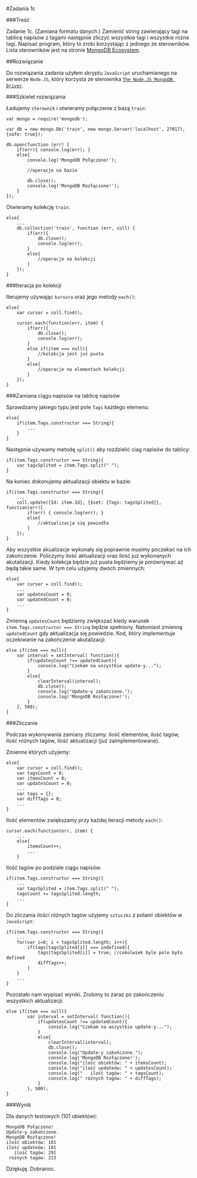 #Zadania 1c

###Treść

Zadanie 1c. (Zamiana formatu danych.) Zamienić string zawierający tagi na tablicę napisów z tagami następnie zliczyć wszystkie tagi i wszystkie różne tagi. Napisać program, który to zrobi korzystając z jednego ze sterowników. Lista sterowników jest na stronie [MongoDB Ecosystem](http://docs.mongodb.org/ecosystem/).

##Rozwiązanie

Do rozwiązania zadania użyłem skryptu `JavaScript` uruchamianego na serwerze `Node.JS`, który korzysta ze sterownika [`The Node.JS MongoDB Driver`](http://mongodb.github.io/node-mongodb-native/).

###Szkielet rozwiązania

Ładujemy `sterownik` i otwieramy połączenie z bazą `train`: 

	var mongo = require('mongodb');

	var db = new mongo.Db('train', new mongo.Server('localhost', 27017), {safe: true});

	db.open(function (err) {
		if(err){ console.log(err); }
		else{
			console.log('MongoDB Połączono!');

			//operacje na bazie

			db.close();
			console.log('MongoDB Rozłączone!');
		}
	});

Otwieramy kolekcję `train`:

	else{
		...
		db.collection('train', function (err, coll) {
			if(err){
				db.close();
				console.log(err); 
			}
			else{
				//operacje na kolekcji
			}
		});
	}

###Iteracja po kolekcji

Iterujemy używając `kursora` oraz jego metody `each()`:

	else{
		var cursor = coll.find();

		cursor.each(function(err, item) {
			if(err){
				db.close();
				console.log(err); 
			}
			else if(item === null){
				//kolekcja jest już pusta
			}
			else{
				//operacje na elementach kolekcji
			}
		});
	}

###Zamiana ciągu napisów na tablicę napisów

Sprawdzamy jakiego typu jest pole `Tags` każdego elemenu:

	else{
		if(item.Tags.constructor === String){ 
			...
		}
	}

Następnie używamy metodę `split()` aby rozdzielić ciag napisów do tablicy:

	if(item.Tags.constructor === String){
		var tagsSplited = item.Tags.split(" ");
	}

Na koniec dokonujemy aktualizacji obiektu w bazie:

	if(item.Tags.constructor === String){
		...
		coll.update({Id: item.Id}, {$set: {Tags: tagsSplited}}, function(err){
			if(err) { console.log(err); }
			else{
				//aktualizacja się powiodła
			}
		});
	}

Aby wszystkie akualizacje wykonały się poprawnie musimy poczekać na ich zakończenie. Policzymy ilość aktualizacji oraz ilość już wykonanych akutalizacji. Kiedy kolekcja będzie już pusta będziemy je porównywać aż będą takie same. W tym celu użyjemy dwóch zmiennych:

	else{
		var cursor = coll.find();
		...
		var updatesCount = 0;
		var updatedCount = 0;
		...
	} 

Zmienną `updatesCount` będziemy zwiększać kiedy warunek `item.Tags.constructor === String` będzie spełniony. Natomiast zmienną `updatedCount` gdy aktualizacja się powiedzie. Kod, który implementuje oczekiwanie na zakończenie akutalizacji:

	else if(item === null){
		var interval = setInterval( function(){
			if(updatesCount !== updatedCount){
				console.log("Czekam na wszystkie update-y...");
			}
			else{
				clearInterval(interval);
				db.close();
				console.log("Update-y zakończone.");
				console.log('MongoDB Rozłączone!');
			}
		}, 500);
	}

###Zliczanie

Podczas wykonywania zamiany zliczamy: ilość elementów, ilość tagów, ilość różnych tagów, ilość aktualizacji (już zaimplementowane).

Zmienne których użyjemy:

	else{
		var cursor = coll.find();
		var tagsCount = 0;
		var itemsCount = 0;
		var updatesCount = 0;
		...
		var tags = {};
		var diffTags = 0;
		...
	}

Ilość elementów zwiększamy przy każdej iteracji metody `each()`:

	cursor.each(function(err, item) {
		...
		else{
			itemsCount++;
			...
		}

Ilość tagów po podziale ciągu napisów:

	if(item.Tags.constructor === String){
		...
		var tagsSplited = item.Tags.split(" "); 
		tagsCount += tagsSplited.length;
		...
	}

Do zliczania ilości różnych tagów użyjemy `sztuczki` z polami obiektów w `JavaScript`:

	if(item.Tags.constructor === String){
		...
		for(var i=0; i < tagsSplited.length; i++){
			if(tags[tagsSplited[i]] === undefined){
				tags[tagsSplited[i]] = true; //cokolwiek byle pole było defined
				diffTags++;
			}
		}
		...
	}

Pozostało nam wypisać wyniki. Zrobimy to zaraz po zakończeniu wszystkich aktualizacji:

	else if(item === null){
			var interval = setInterval( function(){
				if(updatesCount !== updatedCount){
					console.log("Czekam na wszystkie update-y...");
				}
				else{
					clearInterval(interval);
					db.close();
					console.log("Update-y zakończone.");
					console.log('MongoDB Rozłączone!');
					console.log("ilość obiektów: " + itemsCount);
					console.log("ilość updateów: " + updatesCount);
					console.log("   ilość tagów: " + tagsCount);
					console.log(" różnych tagów: " + diffTags);
				}
			}, 500);
	}


###Wynik

Dla danych testowych (101 obiektów):

	MongoDB Połączono!
	Update-y zakończone.
	MongoDB Rozłączone!
	ilość obiektów: 101
	ilość updateów: 101
	   ilość tagów: 291
	 różnych tagów: 223

Dziękuję. Dobranoc.
